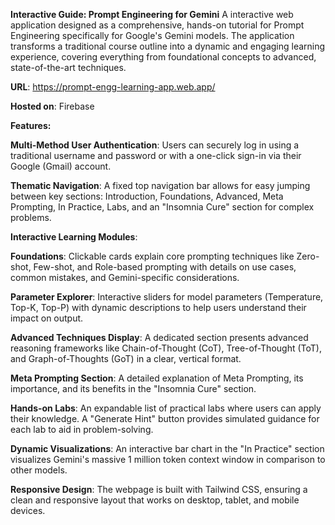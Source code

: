 **Interactive Guide: Prompt Engineering for Gemini**
A interactive web application designed as a comprehensive, hands-on tutorial for Prompt Engineering specifically for Google's Gemini models. The application transforms a traditional course outline into a dynamic and engaging learning experience, covering everything from foundational concepts to advanced, state-of-the-art techniques.

**URL**: https://prompt-engg-learning-app.web.app/

**Hosted on**: Firebase

**Features:**

**Multi-Method User Authentication**: Users can securely log in using a traditional username and password or with a one-click sign-in via their Google (Gmail) account.

**Thematic Navigation**: A fixed top navigation bar allows for easy jumping between key sections: Introduction, Foundations, Advanced, Meta Prompting, In Practice, Labs, and an "Insomnia Cure" section for complex problems.


**Interactive Learning Modules**:

**Foundations**: Clickable cards explain core prompting techniques like Zero-shot, Few-shot, and Role-based prompting with details on use cases, common mistakes, and Gemini-specific considerations.

**Parameter Explorer**: Interactive sliders for model parameters (Temperature, Top-K, Top-P) with dynamic descriptions to help users understand their impact on output.

**Advanced Techniques Display**: A dedicated section presents advanced reasoning frameworks like Chain-of-Thought (CoT), Tree-of-Thought (ToT), and Graph-of-Thoughts (GoT) in a clear, vertical format.

**Meta Prompting Section**: A detailed explanation of Meta Prompting, its importance, and its benefits in the "Insomnia Cure" section.

**Hands-on Labs**: An expandable list of practical labs where users can apply their knowledge. A "Generate Hint" button provides simulated guidance for each lab to aid in problem-solving.

**Dynamic Visualizations**: An interactive bar chart in the "In Practice" section visualizes Gemini's massive 1 million token context window in comparison to other models.

**Responsive Design**: The webpage is built with Tailwind CSS, ensuring a clean and responsive layout that works on desktop, tablet, and mobile devices.

